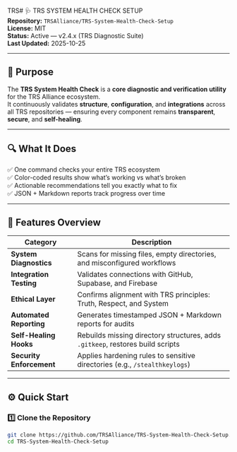 TRS# 🩺 TRS SYSTEM HEALTH CHECK SETUP  
**Repository:** `TRSAlliance/TRS-System-Health-Check-Setup`  
**License:** MIT  
**Status:** Active — v2.4.x (TRS Diagnostic Suite)  
**Last Updated:** 2025-10-25  

---

## 🚀 Purpose  
The **TRS System Health Check** is a **core diagnostic and verification utility** for the TRS Alliance ecosystem.  
It continuously validates **structure**, **configuration**, and **integrations** across all TRS repositories — ensuring every component remains **transparent**, **secure**, and **self-healing**.  

---

## 🔍 What It Does  
✅ One command checks your entire TRS ecosystem  
✅ Color-coded results show what’s working vs what’s broken  
✅ Actionable recommendations tell you exactly what to fix  
✅ JSON + Markdown reports track progress over time  

---

## 🧩 Features Overview  

| Category | Description |
|-----------|--------------|
| **System Diagnostics** | Scans for missing files, empty directories, and misconfigured workflows |
| **Integration Testing** | Validates connections with GitHub, Supabase, and Firebase |
| **Ethical Layer** | Confirms alignment with TRS principles: Truth, Respect, and System |
| **Automated Reporting** | Generates timestamped JSON + Markdown reports for audits |
| **Self-Healing Hooks** | Rebuilds missing directory structures, adds `.gitkeep`, restores build scripts |
| **Security Enforcement** | Applies hardening rules to sensitive directories (e.g., `/stealthkeylogs`) |

---

## ⚙️ Quick Start  

### 1️⃣ Clone the Repository  
```bash
git clone https://github.com/TRSAlliance/TRS-System-Health-Check-Setup.git
cd TRS-System-Health-Check-Setup
